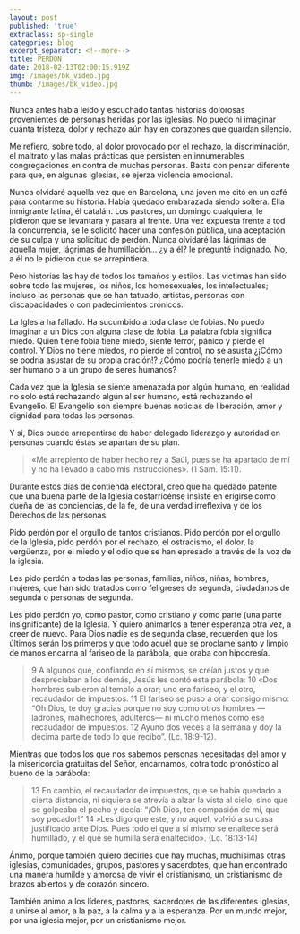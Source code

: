 ```yaml
---
layout: post
published: 'true'
extraclass: sp-single
categories: blog
excerpt_separator: <!--more-->
title: PERDON
date: 2018-02-13T02:00:15.919Z
img: /images/bk_video.jpg
thumb: /images/bk_video.jpg
---
```

Nunca antes había leído y escuchado tantas historias dolorosas provenientes de personas heridas por las iglesias.  No puedo ni imaginar cuánta tristeza, dolor y rechazo aún hay en corazones que guardan silencio.  <!--more-->

Me refiero, sobre todo, al dolor provocado por el rechazo, la discriminación, el maltrato y las malas prácticas que persisten en innumerables congregaciones en contra de muchas personas. Basta con pensar diferente para que, en algunas iglesias, se ejerza violencia emocional. 

Nunca olvidaré aquella vez que en Barcelona, una joven me citó en un café para contarme su historia. Había quedado embarazada siendo soltera. Ella inmigrante latina, él catalán. Los pastores, un domingo cualquiera, le pidieron que se levantara y pasara al frente. Una vez expuesta frente a tod la concurrencia, se le solicitó hacer una confesión pública, una aceptación de su culpa y una solicitud de perdón.  Nunca olvidaré las lágrimas de aquella mujer, lágrimas de humillación... ¿y a él? le pregunté indignado. No, a él no le pidieron que se arrepintiera.  

Pero historias las hay de todos los tamaños y estilos. Las victimas han sido sobre todo las mujeres, los niños, los homosexuales, los intelectuales; incluso las personas que se han tatuado, artistas, personas con discapacidades o con padecimientos crónicos. 

La Iglesia ha fallado. Ha sucumbido a toda clase de fobias. No puedo imaginar a un Dios con alguna clase de fobia. La palabra fobia significa miedo. Quien tiene fobia tiene miedo, siente terror, pánico y pierde el control.  Y Dios no tiene miedos, no pierde el control, no se asusta ¿¡Cómo se podría asustar de su propia cración!? ¿Cómo podría tenerle miedo a un ser humano o a un grupo de seres humanos? 

Cada vez que la Iglesia se siente amenazada por algún humano, en realidad no solo está rechazando algún al ser humano, está rechazando el Evangelio. El Evangelio son siempre buenas noticias de liberación, amor y dignidad para todas las personas. 

Y si, Dios puede arrepentirse de haber delegado liderazgo y autoridad en personas cuando éstas se apartan de su plan. 

> «Me arrepiento de haber hecho rey a Saúl, pues se ha apartado de mí y no ha llevado a cabo mis instrucciones». (1 Sam. 15:11).  

Durante estos días de contienda electoral, creo que ha quedado patente que una buena parte de la Iglesia costarricénse insiste en erigirse como dueña de las conciencias, de la fe, de una verdad irreflexiva y de los Derechos de las personas. 

Pido perdón por el orgullo de tantos cristianos. Pido perdón por el orgullo de la Iglesia, pido perdón por el rechazo, el ostracismo, el dolor, la vergüenza, por el miedo y el odio que se han epresado a través de la voz de la iglesia. 

Les pido perdón a todas las personas, familias, niños, niñas, hombres, mujeres, que han sido tratados como feligreses de segunda, ciudadanos de segunda o personas de segunda. 

Les pido perdón yo, como pastor, como cristiano y como parte (una parte insignificante) de la Iglesia. Y quiero animarlos a tener esperanza otra vez, a creer de nuevo. Para Dios nadie es de segunda clase, recuerden que los últimos serán los primeros y que todo aquél que se proclame santo y limpio de manos encarna al fariseo de la parábola, que oraba con hipocresía. 

> 9 A algunos que, confiando en sí mismos, se creían justos y que despreciaban a los demás, Jesús les contó esta parábola: 10 «Dos hombres subieron al templo a orar; uno era fariseo, y el otro, recaudador de impuestos. 11 El fariseo se puso a orar consigo mismo: “Oh Dios, te doy gracias porque no soy como otros hombres —ladrones, malhechores, adúlteros— ni mucho menos como ese recaudador de impuestos. 12 Ayuno dos veces a la semana y doy la décima parte de todo lo que recibo”. (Lc. 18:9-12). 

Mientras que todos los que nos sabemos personas necesitadas del amor y la misericordia gratuitas del Señor, encarnamos, cotra todo pronóstico al bueno de la parábola: 

> 13 En cambio, el recaudador de impuestos, que se había quedado a cierta distancia, ni siquiera se atrevía a alzar la vista al cielo, sino que se golpeaba el pecho y decía: “¡Oh Dios, ten compasión de mí, que soy pecador!” 14 »Les digo que este, y no aquel, volvió a su casa justificado ante Dios. Pues todo el que a sí mismo se enaltece será humillado, y el que se humilla será enaltecido». (Lc. 18:13-14)

Ánimo, porque también quiero decirles que hay muchas, muchísimas otras iglesias, comunidades, grupos, pastores y sacerdotes, que han encontrado una manera humilde y amorosa de vivir el cristianismo, un cristianismo de brazos abiertos y de corazón sincero. 

También animo a los líderes, pastores, sacerdotes de las diferentes iglesias, a unirse al amor, a la paz, a la calma y a la esperanza. Por un mundo mejor, por una iglesia mejor, por un cristianismo mejor.
